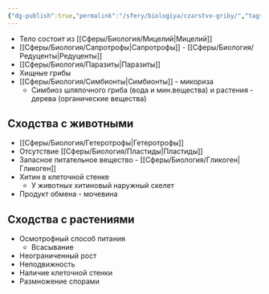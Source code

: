 ```yaml
---
{"dg-publish":true,"permalink":"/sfery/biologiya/czarstvo-griby/","tags":["Микология"]}
---
```


- Тело состоит из [[Сферы/Биология/Мицелий\|Мицелий]]
- [[Сферы/Биология/Сапротрофы\|Сапротрофы]]  - [[Сферы/Биология/Редуценты\|Редуценты]]
- [[Сферы/Биология/Паразиты\|Паразиты]] 
- Хищные грибы 
- [[Сферы/Биология/Симбионты\|Симбионты]] - микориза
	- Симбиоз шляпочного гриба (вода и мин.вещества) и растения - дерева (органические вещества)
## Сходства с животными
- [[Сферы/Биология/Гетеротрофы\|Гетеротрофы]]
- Отсутствие [[Сферы/Биология/Пластиды\|Пластиды]]
- Запасное питательное вещество - [[Сферы/Биология/Гликоген\|Гликоген]]
- Хитин в клеточной стенке 
	-  У животных хитиновый наружный скелет 
- Продукт обмена - мочевина
## Сходства с растениями
- Осмотрофный способ питания
	- Всасывание
- Неограниченный рост
- Неподвижность
- Наличие клеточной стенки
- Размножение спорами 